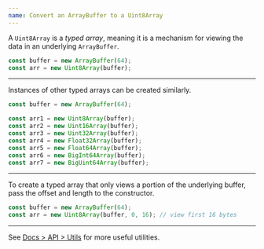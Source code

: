 ```yaml
---
name: Convert an ArrayBuffer to a Uint8Array
---
```


A `Uint8Array` is a _typed array_, meaning it is a mechanism for viewing the data in an underlying `ArrayBuffer`.

```ts
const buffer = new ArrayBuffer(64);
const arr = new Uint8Array(buffer);
```

---

Instances of other typed arrays can be created similarly.

```ts
const buffer = new ArrayBuffer(64);

const arr1 = new Uint8Array(buffer);
const arr2 = new Uint16Array(buffer);
const arr3 = new Uint32Array(buffer);
const arr4 = new Float32Array(buffer);
const arr5 = new Float64Array(buffer);
const arr6 = new BigInt64Array(buffer);
const arr7 = new BigUint64Array(buffer);
```

---

To create a typed array that only views a portion of the underlying buffer, pass the offset and length to the constructor.

```ts
const buffer = new ArrayBuffer(64);
const arr = new Uint8Array(buffer, 0, 16); // view first 16 bytes
```

---

See [Docs > API > Utils](https://bun.com/docs/api/utils) for more useful utilities.
